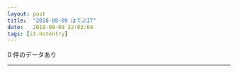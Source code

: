 ```yaml
---
layout: post
title:  "2018-08-09 はてぶIT"
date:   2018-08-09 22:02:08
tags: [it-hotentry]
---
```

0 件のデータあり

<hr>
